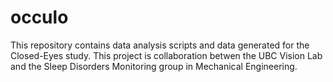# occulo
This repository contains data analysis scripts and data generated for the Closed-Eyes study.
This project is collaboration betwen the UBC Vision Lab and the Sleep Disorders Monitoring group in Mechanical Engineering.

